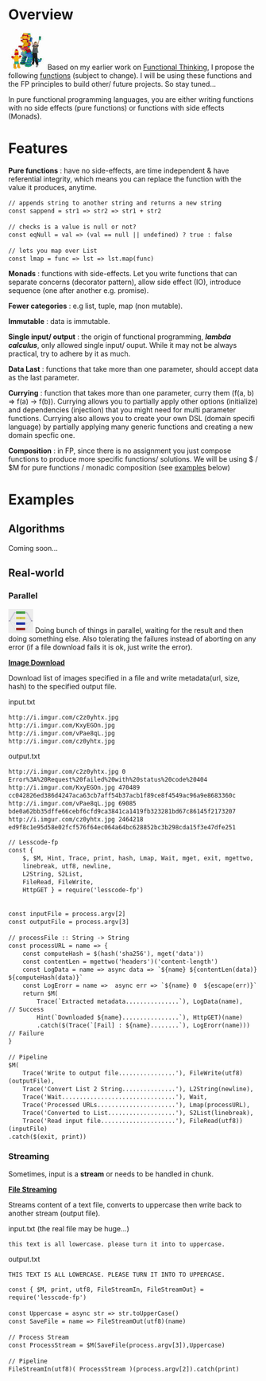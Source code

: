# Overview
![Lego Kids](lego-kid.jpeg) Based on my earlier work on [Functional Thinking](https://github.com/van001/lesscode), I propose the following [functions](https://github.com/van001/lesscode-fp/blob/master/lesscode/src/index.js) (subject to change). I will be using these functions and the FP principles to build other/ future projects. So stay tuned...

In pure functional programming languages, you are either writing functions with no side effects (pure functions) or functions with 
side effects (Monads). 

# Features

**Pure functions** : have no side-effects, are time independent & have referential integrity, which means you can replace the function with the value it produces, anytime.
```
// appends string to another string and returns a new string
const sappend = str1 => str2 => str1 + str2 

// checks is a value is null or not?
const eqNull = val => (val == null || undefined) ? true : false 

// lets you map over List
const lmap = func => lst => lst.map(func)
```

**Monads** : functions with side-effects. Let you write functions that can separate concerns (decorator pattern), allow side effect (IO), introduce sequence (one after another e.g. promise).

**Fewer categories** :  e.g list, tuple, map (non mutable). 

**Immutable** : data is immutable. 

**Single input/ output** : the origin of functional programming, ***lambda calculus***, only allowed single input/ ouput. While it may not be always practical, try to adhere by it as much.

**Data Last** : functions that take more than one parameter,  should accept data as the last parameter.

**Currying** : function that takes more than one parameter, curry  them (f(a, b) => f(a) -> f(b)). 
Currying allows you to partially apply other options (initialize) and dependencies (injection) that you might need for multi parameter functions.
Currying also allows you to create your own DSL (domain specifi language) by partially applying many generic functions and creating a new domain specfic one.

**Composition** : in FP, since there is no assignment you just compose functions to produce more specific functions/ solutions.
We will be using $ / $M for pure functions / monadic composition (see [examples](https://github.com/van001/lesscode-fp#examples) below)

# Examples

## Algorithms
Coming soon...

## Real-world 

### Parallel ###

![Parallel](parallel.png) Doing bunch of things in parallel, waiting for the result and then doing something else. 
Also tolerating the failures instead of aborting on any error (if a file download fails it is ok, just write the error).

**[Image Download](https://github.com/van001/lesscode-fp/tree/master/lesscode/examples/image-download)**

Download list of images specified in a file and write metadata(url, size, hash) to the specified output file.



input.txt
```
http://i.imgur.com/c2z0yhtx.jpg
http://i.imgur.com/KxyEGOn.jpg
http://i.imgur.com/vPae8qL.jpg
http://i.imgur.com/cz0yhtx.jpg
```

output.txt
```
http://i.imgur.com/c2z0yhtx.jpg 0  Error%3A%20Request%20failed%20with%20status%20code%20404
http://i.imgur.com/KxyEGOn.jpg 470489 cc042826ed386d4247aca63cb7aff54b37acb1f89ce8f4549ac96a9e8683360c
http://i.imgur.com/vPae8qL.jpg 69085 bde0a62bb35dffe66cebf6cfd9ca3841ca1419fb323281bd67c86145f2173207
http://i.imgur.com/cz0yhtx.jpg 2464218 ed9f8c1e95d58e02fcf576f64ec064a64bc628852bc3b298cda15f3e47dfe251
```

```
// Lesscode-fp
const { 
    $, $M, Hint, Trace, print, hash, Lmap, Wait, mget, exit, mgettwo, 
    linebreak, utf8, newline,  
    L2String, S2List, 
    FileRead, FileWrite,
    HttpGET } = require('lesscode-fp')


const inputFile = process.argv[2]
const outputFile = process.argv[3]

// processFile :: String -> String
const processURL = name => {
    const computeHash = $(hash('sha256'), mget('data'))
    const contentLen = mgettwo('headers')('content-length')
    const LogData = name => async data => `${name} ${contentLen(data)} ${computeHash(data)}`
    const LogErorr = name =>  async err => `${name} 0  ${escape(err)}`
    return $M(
        Trace(`Extracted metadata...............`), LogData(name),      // Success
        Hint(`Downloaded ${name}................`), HttpGET)(name)
        .catch($(Trace(`[Fail] : ${name}........`), LogErorr(name)))    // Failure
}

// Pipeline
$M(
    Trace('Write to output file................'), FileWrite(utf8)(outputFile), 
    Trace('Convert List 2 String...............'), L2String(newline), 
    Trace('Wait................................'), Wait, 
    Trace('Processed URLs......................'), Lmap(processURL), 
    Trace('Converted to List...................'), S2List(linebreak), 
    Trace('Read input file.....................'), FileRead(utf8))(inputFile)
.catch($(exit, print))

```
### Streaming ###

Sometimes, input is a **stream** or needs to be handled in chunk.

**[File Streaming](https://github.com/van001/lesscode-fp/tree/master/lesscode/examples/file-streaming)**

Streams content of a text file, converts to uppercase then write back to another stream (output file).



input.txt (the real file may be huge...)
```
this text is all lowercase. please turn it into to uppercase.
```

output.txt
```
THIS TEXT IS ALL LOWERCASE. PLEASE TURN IT INTO TO UPPERCASE.
```

```
const { $M, print, utf8, FileStreamIn, FileStreamOut} = require('lesscode-fp')

const Uppercase = async str => str.toUpperCase()
const SaveFile = name => FileStreamOut(utf8)(name)

// Process Stream
const ProcessStream = $M(SaveFile(process.argv[3]),Uppercase)

// Pipeline
FileStreamIn(utf8)( ProcessStream )(process.argv[2]).catch(print)
```



